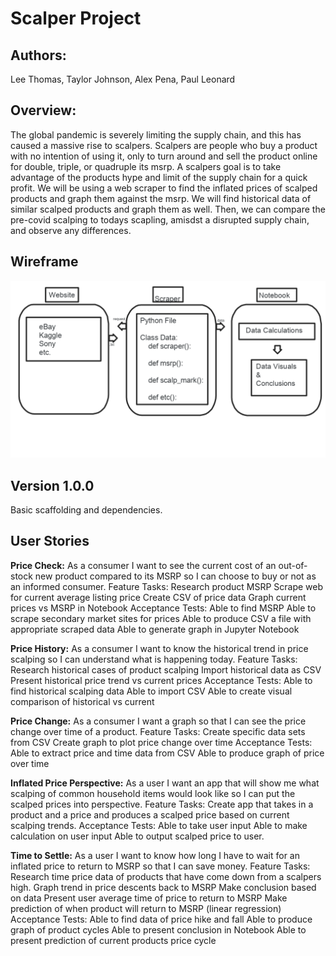 # Scalper Project

## Authors:

Lee Thomas, Taylor Johnson, Alex Pena, Paul Leonard

## Overview:

The global pandemic is severely limiting the supply chain, and this has caused a massive rise to scalpers. Scalpers are people who buy a product with no intention of using it, only to turn around and sell the product online for double, triple, or quadruple its msrp. A scalpers goal is to take advantage of the products hype and limit of the supply chain for a quick profit. We will be using a web scraper to find the inflated prices of scalped products and graph them against the msrp. We will find historical data of similar scalped products and graph them as well. Then, we can compare the pre-covid scalping to todays scapling, amisdst a disrupted supply chain, and observe any differences.

## Wireframe
![Scalper Wireframe](assets/scalper-wireframe.png)
## Version 1.0.0

Basic scaffolding and dependencies.
## User Stories

**Price Check:**
As a consumer I want to see the current cost of an out-of-stock new product compared to its MSRP so I can choose to buy or not as an informed consumer.
Feature Tasks:
Research product MSRP
Scrape web for current average listing price
Create CSV of price data
Graph current prices vs MSRP in Notebook
Acceptance Tests:
Able to find MSRP
Able to scrape secondary market sites for prices
Able to produce CSV a file with appropriate scraped data
Able to generate graph in Jupyter Notebook

**Price History:**
As a consumer I want to know the historical trend in price scalping so I can understand what is happening today.
Feature Tasks:
Research historical cases of product scalping
Import historical data as CSV
Present historical price trend vs current prices
Acceptance Tests:
Able to find historical scalping data
Able to import CSV
Able to create visual comparison of historical vs current

**Price Change:**
As a consumer I want a graph so that I can see the price change over time of a product.
Feature Tasks:
Create specific data sets from CSV
Create graph to plot price change over time
Acceptance Tests:
Able to extract price and time data from CSV
Able to produce graph of price over time

**Inflated Price Perspective:**
As a user I want an app that will show me what scalping of common household items would look like so I can put the scalped prices into perspective.
Feature Tasks:
Create app that takes in a product and a price and produces a scalped price based on current scalping trends.
Acceptance Tests:
Able to take user input
Able to make calculation on user input
Able to output scalped price to user.

**Time to Settle:**
As a user I want to know how long I have to wait for an inflated price to return to MSRP so that I can save money. 
Feature Tasks:
Research time price data of products that have come down from a scalpers high.
Graph trend in price descents back to MSRP
Make conclusion based on data
Present user average time of price to return to MSRP
Make prediction of when product will return to MSRP (linear regression)
Acceptance Tests:
Able to find data of price hike and fall
Able to produce graph of product cycles
Able to present conclusion in Notebook
Able to present prediction of current products price cycle
